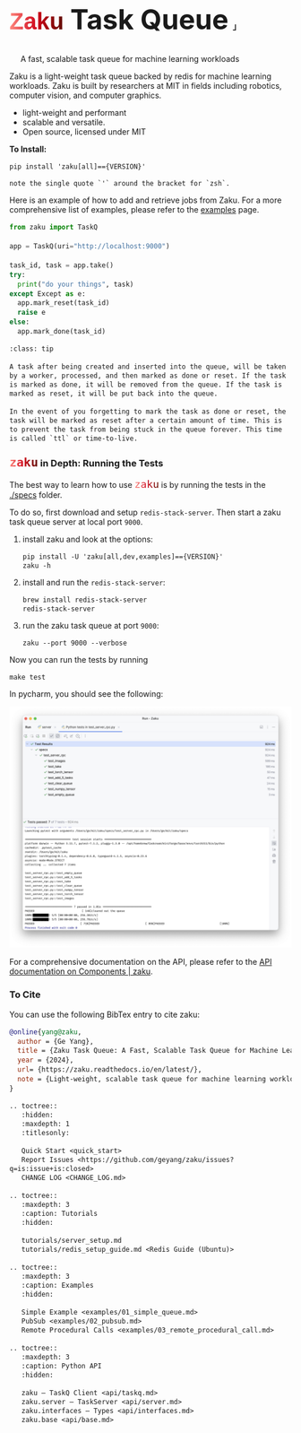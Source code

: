 <h1 class="full-width" style="font-size: 49px"><code style="font-family: sans-serif; background-clip: text; color: transparent; background-image: linear-gradient(to right, rgb(255 139 128), rgb(208 6 27), rgb(97 12 0));">Zaku</code> Task Queue<span style="font-size: 0.3em; margin-left: 0.5em; margin-right:-0.4em;">｣</span></h1>

<p style="padding: 0 20px">A fast, scalable task queue for machine learning workloads</p>

<link rel="stylesheet" href="_static/title_resize.css">

Zaku is a light-weight task queue backed by redis for machine learning workloads. Zaku is built by researchers at MIT in fields including robotics, computer vision, and computer graphics.

- light-weight and performant
- scalable and versatile.
- Open source, licensed under MIT

**To Install:** 

```shell
pip install 'zaku[all]=={VERSION}'
```

```{admonition}
note the single quote `'` around the bracket for `zsh`.
```

Here is an example of how to add and retrieve jobs from Zaku.
For a more comprehensive list of examples, please refer to the [examples](examples/01_simple_queue) page.

```python
from zaku import TaskQ

app = TaskQ(uri="http://localhost:9000")

task_id, task = app.take()
try:
  print("do your things", task)
except Except as e:
  app.mark_reset(task_id)
  raise e
else:
  app.mark_done(task_id)
```

```{admonition} Life Cycle of a task
:class: tip

A task after being created and inserted into the queue, will be taken by a worker, processed, and then marked as done or reset. If the task is marked as done, it will be removed from the queue. If the task is marked as reset, it will be put back into the queue.

In the event of you forgetting to mark the task as done or reset, the task will be marked as reset after a certain amount of time. This is to prevent the task from being stuck in the queue forever. This time is called `ttl` or time-to-live.
```

### <code style="font-size: 1.3em; background-clip: text; color: transparent; background-image: linear-gradient(to right, rgb(255 139 128), rgb(208 6 27), rgb(97 12 0));">zaku</code> in Depth: Running the Tests

The best way to learn how to use <code style="font-size: 1.3em; background-clip: text; color: transparent; background-image: linear-gradient(to right, rgb(255 139 128), rgb(208 6 27), rgb(97 12 0));">zaku</code> is by running the tests in the [./specs](./specs) folder.

To do so, first download and setup `redis-stack-server`. Then start a zaku task queue server at local port `9000`.

1. install zaku and look at the options:
   ```shell
   pip install -U 'zaku[all,dev,examples]=={VERSION}'
   zaku -h
   ```
2. install and run the `redis-stack-server`:
   ```shell
   brew install redis-stack-server
   redis-stack-server
   ```
3. run the zaku task queue at port `9000`:
   ```shell
   zaku --port 9000 --verbose
   ```

Now you can run the tests by running

```shell
make test
```

In pycharm, you should see the following:

<p align="center">
<img src="_static/figure_spec.png" width="600">
</p>

For a comprehensive documentation on the API, please refer to
the [API documentation on Components | zaku](https://docs.zaku.ai/en/latest/api/zaku.html).


### To Cite

You can use the following BibTex entry to cite zaku:

```bibtex
@online{yang@zaku,
  author = {Ge Yang},
  title = {Zaku Task Queue: A Fast, Scalable Task Queue for Machine Learning Workloads},
  year = {2024},
  url= {https://zaku.readthedocs.io/en/latest/},
  note = {Light-weight, scalable task queue for machine learning workloads. Accessed: 2024-10-15}
}
```

<!-- prettier-ignore-start -->

```{eval-rst}
.. toctree::
   :hidden:
   :maxdepth: 1
   :titlesonly:

   Quick Start <quick_start>
   Report Issues <https://github.com/geyang/zaku/issues?q=is:issue+is:closed>
   CHANGE LOG <CHANGE_LOG.md>
   
.. toctree::
   :maxdepth: 3
   :caption: Tutorials
   :hidden:
   
   tutorials/server_setup.md
   tutorials/redis_setup_guide.md <Redis Guide (Ubuntu)>
   
.. toctree::
   :maxdepth: 3
   :caption: Examples
   :hidden:
   
   Simple Example <examples/01_simple_queue.md>
   PubSub <examples/02_pubsub.md>
   Remote Procedural Calls <examples/03_remote_procedural_call.md>
   
.. toctree::
   :maxdepth: 3
   :caption: Python API
   :hidden:
   
   zaku — TaskQ Client <api/taskq.md>
   zaku.server — TaskServer <api/server.md>
   zaku.interfaces — Types <api/interfaces.md>
   zaku.base <api/base.md>
  
```
